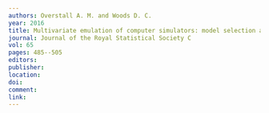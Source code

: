 ```yaml
---
authors: Overstall A. M. and Woods D. C. 
year: 2016 
title: Multivariate emulation of computer simulators: model selection and diagnostics with application to a humanitarian relief model 
journal: Journal of the Royal Statistical Society C 
vol: 65 
pages: 485--505 
editors: 
publisher: 
location: 
doi: 
comment: 
link: 
---
```

 
